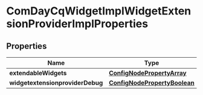 

# ComDayCqWidgetImplWidgetExtensionProviderImplProperties

## Properties

Name | Type | Description | Notes
------------ | ------------- | ------------- | -------------
**extendableWidgets** | [**ConfigNodePropertyArray**](ConfigNodePropertyArray.md) |  |  [optional]
**widgetextensionproviderDebug** | [**ConfigNodePropertyBoolean**](ConfigNodePropertyBoolean.md) |  |  [optional]



